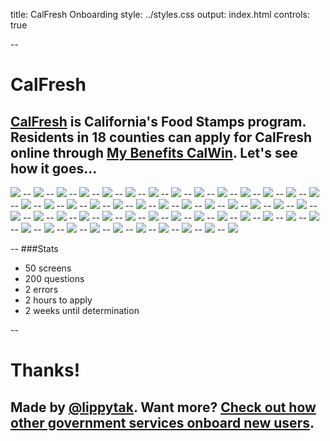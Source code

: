 title: CalFresh Onboarding
style: ../styles.css
output: index.html
controls: true

--
# CalFresh
[CalFresh](http://www.calfresh.ca.gov/) is California's Food Stamps program. Residents in 18 counties can apply for CalFresh online through [My Benefits CalWin](https://www.mybenefitscalwin.org/). Let's see how it goes...
--
<img src="pictures/3-calwin-home.jpeg" class="bleed">
--
<img src="pictures/4-county.jpeg" class="bleed">
--
<img src="pictures/5-create-acct-contact-info.jpeg" class="bleed">
--
<img src="pictures/5-create-acct-info.jpeg" class="bleed">
--
<img src="pictures/6-create-acct-confirm.jpeg" class="bleed">
--
<img src="pictures/7-create-acct-email-conf.jpeg" class="bleed">
--
<img src="pictures/8-sign-in-username.jpeg" class="bleed">
--
<img src="pictures/9-sign-in-pass.jpeg" class="bleed">
--
<img src="pictures/10-congrats.jpeg" class="bleed">
--
<img src="pictures/11-apply.jpeg" class="bleed">
--
<img src="pictures/12-fine-print.jpeg" class="bleed">
--
<img src="pictures/13-select-program.jpeg" class="bleed">
--
<img src="pictures/14-info.jpeg" class="bleed">
--
<img src="pictures/15-your-info.jpeg" class="bleed">
--
<img src="pictures/16-submit_1.jpeg" class="bleed">
--
<img src="pictures/17-race.jpeg" class="bleed">
--
<img src="pictures/18-gender_ssn.jpeg" class="bleed">
--
<img src="pictures/19-prior-aid.jpeg" class="bleed">
--
<img src="pictures/20-your-home.jpeg" class="bleed">
--
<img src="pictures/21-people-confirm.jpeg" class="bleed">
--
<img src="pictures/22-submit_2.jpeg" class="bleed">
--
<img src="pictures/23-citizenship.jpeg" class="bleed">
--
<img src="pictures/24-disability.jpeg" class="bleed">
--
<img src="pictures/25-other-services.jpeg" class="bleed">
--
<img src="pictures/26-felon.jpeg" class="bleed">
--
<img src="pictures/27-facilities.jpeg" class="bleed">
--
<img src="pictures/28-prior-aid_military.jpeg" class="bleed">
--
<img src="pictures/29-people-summary.jpeg" class="bleed">
--
<img src="pictures/30-income-sources.jpeg" class="bleed">
--
<img src="pictures/31-quit.jpeg" class="bleed">
--
<img src="pictures/32-other-income.jpeg" class="bleed">
--
<img src="pictures/33-income-summary.jpeg" class="bleed">
--
<img src="pictures/34-resources.jpeg" class="bleed">
--
<img src="pictures/35-resources-accounts.jpeg" class="bleed">
--
<img src="pictures/36-resources-other.jpeg" class="bleed">
--
<img src="pictures/37-resources-property.jpeg" class="bleed">
--
<img src="pictures/38-resource-summary.jpeg" class="bleed">
--
<img src="pictures/39-expenses.jpeg" class="bleed">
--
<img src="pictures/40-expenses-housing-bills.jpeg" class="bleed">
--
<img src="pictures/41-expenses-child-support.jpeg" class="bleed">
--
<img src="pictures/42-expenses-summary.jpeg" class="bleed">
--
<img src="pictures/43-authorized-rep.jpeg" class="bleed">
--
<img src="pictures/44-certification.jpeg" class="bleed">
--
<img src="pictures/45-signature.jpeg" class="bleed">
--
<img src="pictures/46-docs-info.jpeg" class="bleed">
--
<img src="pictures/47-docs-details.jpeg" class="bleed">
--
<img src="pictures/48-docs-attach.jpeg" class="bleed">
--
<img src="pictures/49-docs-submit.jpeg" class="bleed">
--
<img src="pictures/50-interview-preference.jpeg" class="bleed">
--
<img src="pictures/51-vote.jpeg" class="bleed">
--
<img src="pictures/52-confirmation.jpeg" class="bleed">

--
###Stats
- 50 screens
- 200 questions
- 2 errors
- 2 hours to apply
- 2 weeks until determination

--
# Thanks!
Made by [@lippytak](http://www.twitter.com/lippytak). Want more? [Check out how other government services onboard new users](http://lippytak.github.io/citizen-onboard).
--